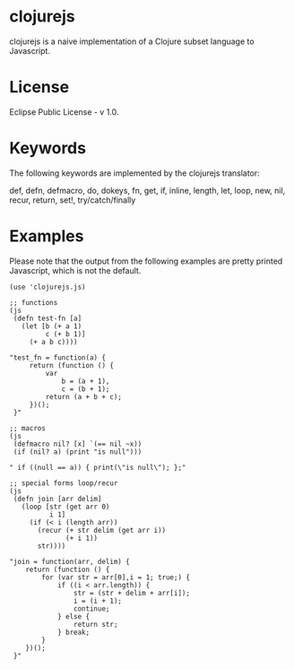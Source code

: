 clojurejs
=========

clojurejs is a naive implementation of a Clojure subset language to Javascript.

License
=======

Eclipse Public License - v 1.0.

Keywords
========

The following keywords are implemented by the clojurejs translator:

  def, defn, defmacro, do, dokeys, fn, get, if, inline, length, let, loop, new, nil, recur, return, set!, try/catch/finally

Examples
========

Please note that the output from the following examples are pretty printed Javascript, which is not the default.

    (use 'clojurejs.js)

    ;; functions
    (js
     (defn test-fn [a]
       (let [b (+ a 1)
             c (+ b 1)]
         (+ a b c))))
  
    "test_fn = function(a) {
         return (function () {
             var
                 b = (a + 1),
                 c = (b + 1);
             return (a + b + c);
         })();
     }"
  
    ;; macros
    (js
     (defmacro nil? [x] `(== nil ~x))
     (if (nil? a) (print "is null")))
  
    " if ((null == a)) { print(\"is null\"); };"
  
    ;; special forms loop/recur
    (js
     (defn join [arr delim]
       (loop [str (get arr 0)
              i 1]
         (if (< i (length arr))
           (recur (+ str delim (get arr i))
                  (+ i 1))
           str))))
  
    "join = function(arr, delim) {
        return (function () {
            for (var str = arr[0],i = 1; true;) {
                if ((i < arr.length)) {
                    str = (str + delim + arr[i]);
                    i = (i + 1);
                    continue;
                } else {
                    return str;
                } break;
            }
        })();
     }"
